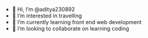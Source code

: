 - 👋 Hi, I’m @aditya230892
- 👀 I’m interested in travelling
- 🌱 I’m currently learning front end web development
- 💞️ I’m looking to collaborate on learning coding

<!---
aditya230892/aditya230892 is a ✨ special ✨ repository because its `README.md` (this file) appears on your GitHub profile.
You can click the Preview link to take a look at your changes.
--->
